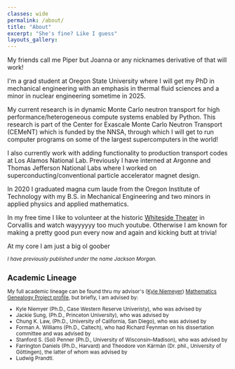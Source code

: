 ```yaml
---
classes: wide
permalink: /about/
title: "About"
excerpt: "She's fine? Like I guess"
layouts_gallery:
---
```


My friends call me Piper but Joanna or any nicknames derivative of that will work!

I'm a grad student at Oregon State University where I will get my PhD in mechanical engineering with an emphasis in thermal fluid sciences and a minor in nuclear engineering sometime in 2025. 

My current research is in dynamic Monte Carlo neutron transport for high performance/heterogeneous compute systems enabled by Python. This research is part of the Center for Exascale Monte Carlo Neutron Transport (CEMeNT) which is funded by the NNSA, through which I will get to run computer programs on some of the largest supercomputers in the world!

I also currently work with adding functionality to production transport codes at Los Alamos National Lab. Previously I have interned at Argonne and Thomas Jefferson National Labs where I worked on superconducting/conventional particle accelerator magnet design.

In 2020 I graduated magna cum laude from the Oregon Institute of Technology with my B.S. in Mechanical Engineering and two minors in applied physics and applied mathematics.

In my free time I like to volunteer at the historic [Whiteside Theater](https://www.whitesidetheatre.org/) in Corvallis and watch wayyyyyy too much youtube. Otherwise I am known for making a pretty good pun every now and again and kicking butt at trivia! 

At my core I am just a big ol goober

<small> *I have previously published under the name Jackson Morgan.*

## Academic Lineage
My full academic lineage can be found thru my advisor's ([Kyle Niemeyer](https://niemeyer-research-group.github.io/)) [Mathematics Genealogy Project profile](https://www.mathgenealogy.org/id.php?id=180371), but briefly, I am advised by:

* Kyle Niemyer (Ph.D., Case Western Reserve Univeristy), who was advised by
* Jackie Sung, (Ph.D., Princeton University), who was advised by
* Chung K. Law, (Ph.D., University of California, San Diego), who was advised by
* Forman A. Williams (Ph.D., Caltech), who had Richard Feynman on his dissertation committee and was advised by
* Stanford S. (Sol) Penner (Ph.D., University of Wisconsin–Madison), who was advised by
* Farrington Daniels (Ph.D., Harvard) and Theodore von Kármán (Dr. phil., University of Göttingen), the latter of whom was advised by
* Ludwig Prandtl.
